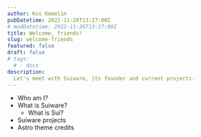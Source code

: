 ```yaml
---
author: Kos Komelin
pubDatetime: 2022-11-26T13:27:00Z
# modDatetime: 2022-11-26T13:27:00Z
title: Welcome, friends!
slug: welcome-friends
featured: false
draft: false
# tags:
  # - docs
description:
  Let's meet with Suiware, its founder and current projects.
---
```


- Who am I?
- What is Suiware?
  - What is Sui?
- Suiware projects
- Astro theme credits
